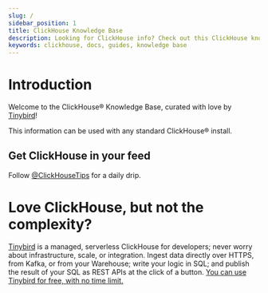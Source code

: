 ```yaml
---
slug: /
sidebar_position: 1
title: ClickHouse Knowledge Base
description: Looking for ClickHouse info? Check out this ClickHouse knowledge base, full of ClickHouse tips you won't find in the official docs.
keywords: clickhouse, docs, guides, knowledge base
---
```



# Introduction

Welcome to the ClickHouse® Knowledge Base, curated with love by [Tinybird](https://tinybird.co)! 

This information can be used with any standard ClickHouse® install.

## Get ClickHouse in your feed
Follow [@ClickHouseTips](https://twitter.com/ClickHouseTips) for a daily drip.

# Love ClickHouse, but not the complexity?

[Tinybird](https://tinybird.co) is a managed, serverless ClickHouse for developers; never worry about infrastructure, scale, or integration. Ingest data directly over HTTPS, from Kafka, or from your Warehouse; write your logic in SQL; and publish the result of your SQL as REST APIs at the click of a button. [You can use Tinybird for free, with no time limit.](https://tinybird.co)
